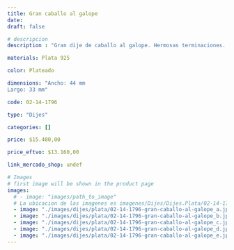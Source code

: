 ```yaml
---
title: Gran caballo al galope
date: 
draft: false

# descripcion
description : "Gran dije de caballo al galope. Hermosas terminaciones. El caballo significa fidelidad, inteligencia, vitalidad."

materials: Plata 925

color: Plateado

dimensions: "Ancho: 44 mm 
Largo: 33 mm"

code: 02-14-1796

type: "Dijes"

categories: []

price: $15.480,00

price_eftvo: $13.160,00

link_mercado_shop: undef

# Images
# first image will be shown in the product page
images:
  # - image: "images/path_to_image"
  # La ubicacion de las imagenes es imagenes/Dijes/Dijes.Plata/02-14-1796-gran-caballo-al-galope
  - image: "./images/dijes/plata/02-14-1796-gran-caballo-al-galope_a.jpg"
  - image: "./images/dijes/plata/02-14-1796-gran-caballo-al-galope_b.jpg"
  - image: "./images/dijes/plata/02-14-1796-gran-caballo-al-galope_c.jpg"
  - image: "./images/dijes/plata/02-14-1796-gran-caballo-al-galope_d.jpg"
  - image: "./images/dijes/plata/02-14-1796-gran-caballo-al-galope_e.jpg"
---
```


